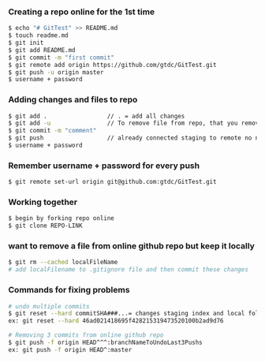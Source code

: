
### Creating a repo online for the <b>1st time</b>


```sh
$ echo "# GitTest" >> README.md
$ touch readme.md
$ git init
$ git add README.md
$ git commit -m "first commit"
$ git remote add origin https://github.com/gtdc/GitTest.git
$ git push -u origin master
$ username + password
```
### Adding changes and files to repo

```sh
$ git add . 				// . = add all changes
$ git add -u 				// To remove file from repo, that you removed locally
$ git commit -m "comment"
$ git push					// already connected staging to remote no need for -u origin master
$ username + password
```

### Remember username + password for every push

```sh
$ git remote set-url origin git@github.com:gtdc/GitTest.git
```

### Working together
```sh
$ begin by forking repo online
$ git clone REPO-LINK
```

### want to remove a file from online github repo but keep it locally
```sh
$ git rm --cached localFileName
# add localFilename to .gitignore file and then commit these changes
```

### Commands for fixing problems
```sh
# undo multiple commits
$ git reset --hard commitSHA###...= changes staging index and local folder to match online repo commit
ex: git reset --hard 46ad021418695f428215319473520100b2ad9d76

# Removing 3 commits from online github repo
$ git push -f origin HEAD^^^:branchNameToUndoLast3Pushs
ex: git push -f origin HEAD^:master
```